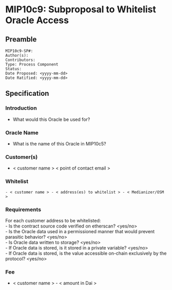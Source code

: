 # MIP10c9: Subproposal to Whitelist Oracle Access

## Preamble
```
MIP10c9-SP#: 
Author(s):
Contributors:
Type: Process Component
Status:
Date Proposed: <yyyy-mm-dd>
Date Ratified: <yyyy-mm-dd>
``` 

## Specification

### Introduction
- What would this Oracle be used for?

### Oracle Name
- What is the name of this Oracle in MIP10c5?

### Customer(s)
- < customer name > < point of contact email >

### Whitelist
	- < customer name > - < address(es) to whitelist > - < Medianizer/OSM >

### Requirements
For each customer address to be whitelisted:   
	- Is the contract source code verified on etherscan? <yes/no>   
	- Is the Oracle data used in a permissioned manner that would prevent parasitic behavior? <yes/no>   
	- Is Oracle data written to storage? <yes/no>   
		- If Oracle data is stored, is it stored in a private variable? <yes/no>   
		- If Oracle data is stored, is the value accessible on-chain exclusively by the protocol? <yes/no>   

### Fee
- < customer name > - < amount in Dai >
